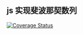 ## js 实现斐波那契数列

[![Coverage Status](https://coveralls.io/repos/github/zzlw/fibonacci/badge.svg?branch=master)](https://coveralls.io/github/zzlw/fibonacci?branch=master)